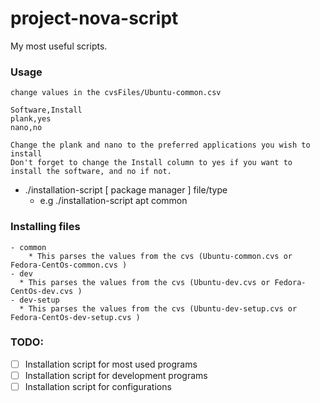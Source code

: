 # project-nova-script

My most useful scripts.

### Usage

    change values in the cvsFiles/Ubuntu-common.csv

    Software,Install
    plank,yes
    nano,no

    Change the plank and nano to the preferred applications you wish to install
    Don't forget to change the Install column to yes if you want to install the software, and no if not.

- ./installation-script [ package manager ] file/type
  - e.g ./installation-script apt common

### Installing files

    - common
        * This parses the values from the cvs (Ubuntu-common.cvs or Fedora-CentOs-common.cvs )
    - dev
      * This parses the values from the cvs (Ubuntu-dev.cvs or Fedora-CentOs-dev.cvs )
    - dev-setup
      * This parses the values from the cvs (Ubuntu-dev-setup.cvs or Fedora-CentOs-dev-setup.cvs )

### TODO:

- [ ] Installation script for most used programs
- [ ] Installation script for development programs
- [ ] Installation script for configurations
